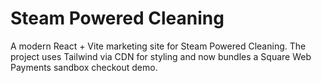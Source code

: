 # Steam Powered Cleaning

A modern React + Vite marketing site for Steam Powered Cleaning. The project uses Tailwind via CDN for styling and now bundles a Square Web Payments sandbox checkout demo.
